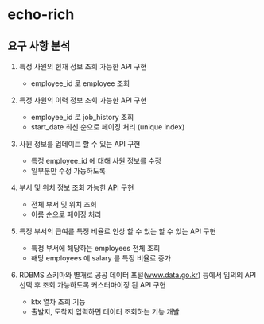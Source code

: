 # echo-rich 

## 요구 사항 분석

1. 특정 사원의 현재 정보 조회 가능한 API 구현
   - employee_id 로 employee 조회


2. 특정 사원의 이력 정보 조회 가능한 API 구현
    - employee_id 로 job_history 조회
    - start_date 최신 순으로 페이징 처리 (unique index)


3. 사원 정보를 업데이트 할 수 있는 API 구현
   - 특정 employee_id 에 대해 사원 정보를 수정
   - 일부분만 수정 가능하도록


4. 부서 및 위치 정보 조회 가능한 API 구현
    - 전체 부서 및 위치 조회
    - 이름 순으로 페이징 처리 


5. 특정 부서의 급여를 특정 비율로 인상 할 수 있는 할 수 있는 API 구현
   - 특정 부서에 해당하는 employees 전체 조회
   - 해당 employees 에 salary 를 특정 비율로 증가


6. RDBMS 스키마와 별개로 공공 데이터 포털(www.data.go.kr) 등에서 임의의 API 선택 후 조회 가능하도록 커스터마이징 된 API 구현
   - ktx 열차 조회 기능
   - 출발지, 도착지 입력하면 데이터 조회하는 기능 개발